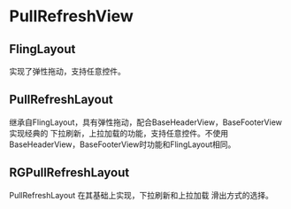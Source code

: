  PullRefreshView  
===================================
  
    
FlingLayout
-----------------------------------  
 实现了弹性拖动，支持任意控件。
 
PullRefreshLayout
-----------------------------------  
 继承自FlingLayout，具有弹性拖动，配合BaseHeaderView，BaseFooterView 实现经典的 下拉刷新，上拉加载的功能，支持任意控件。不使用BaseHeaderView，BaseFooterView时功能和FlingLayout相同。


RGPullRefreshLayout
-----------------------------------  
 PullRefreshLayout 在其基础上实现，下拉刷新和上拉加载 滑出方式的选择。